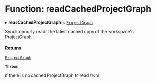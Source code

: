 # Function: readCachedProjectGraph

▸ **readCachedProjectGraph**(): [`ProjectGraph`](../../devkit/documents/ProjectGraph)

Synchronously reads the latest cached copy of the workspace's ProjectGraph.

#### Returns

[`ProjectGraph`](../../devkit/documents/ProjectGraph)

**`Throws`**

if there is no cached ProjectGraph to read from
